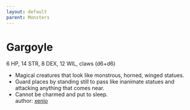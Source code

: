 ```yaml
---
layout: default
parent: Monsters 
--- 
```

# Gargoyle
6 HP, 14 STR, 8 DEX, 12 WIL, claws (d6+d6)  
- Magical creatures that look like monstrous, horned, winged statues.  
- Guard places by standing still to pass like inanimate statues and attacking anything that comes near.  
- Cannot be charmed and put to sleep.  
author: [xenio](https://xenioinabottle.blogspot.com/2021/02/classic-monsters-for-cairnito-part-1.html) 
